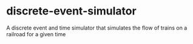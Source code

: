# discrete-event-simulator
A discrete event and time simulator that simulates the flow of trains on a railroad for a given time
